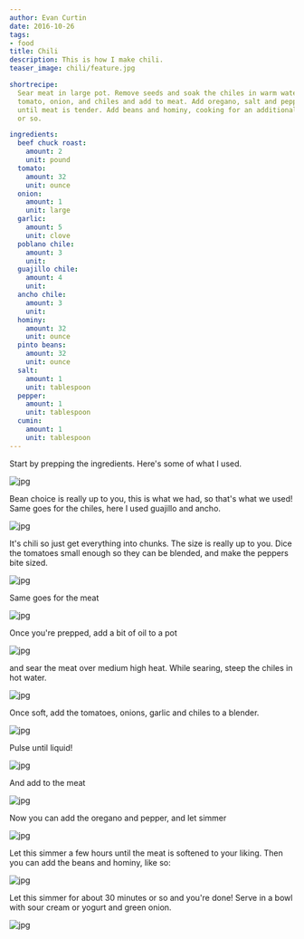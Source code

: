 ```yaml
---
author: Evan Curtin
date: 2016-10-26
tags:
- food
title: Chili
description: This is how I make chili.
teaser_image: chili/feature.jpg

shortrecipe:
  Sear meat in large pot. Remove seeds and soak the chiles in warm water. Blend
  tomato, onion, and chiles and add to meat. Add oregano, salt and pepper and cook 
  until meat is tender. Add beans and hominy, cooking for an additional half hour
  or so. 

ingredients:
  beef chuck roast:
    amount: 2
    unit: pound
  tomato:
    amount: 32
    unit: ounce
  onion:
    amount: 1
    unit: large
  garlic:
    amount: 5
    unit: clove
  poblano chile:
    amount: 3
    unit:
  guajillo chile:
    amount: 4
    unit:   
  ancho chile:
    amount: 3
    unit: 
  hominy:
    amount: 32
    unit: ounce
  pinto beans:
    amount: 32
    unit: ounce
  salt:
    amount: 1
    unit: tablespoon
  pepper:
    amount: 1
    unit: tablespoon
  cumin:
    amount: 1 
    unit: tablespoon
---
```



Start by prepping the ingredients. Here's some of what I used.

![jpg](cans.jpg)

Bean choice is really up to you, this is what we had, so that's what 
we used! Same goes for the chiles, here I used guajillo and ancho. 

![jpg](chiles.jpg)

It's chili so just get everything into
chunks. The size is really up to you. Dice the tomatoes
small enough so they can be blended, and make the peppers bite sized. 

![jpg](veggies.jpg)

Same goes for the meat

![jpg](rawmeat.jpg)

Once you're prepped, add a bit of oil to a pot

![jpg](pot.jpg)

and sear the meat over medium high heat. While searing, steep the chiles
in hot water. 

![jpg](steep.jpg)

Once soft, add the tomatoes, onions, garlic and chiles to a blender. 

![jpg](unblended.jpg)

Pulse until liquid!

![jpg](blended.jpg)

And add to the meat

![jpg](pour.jpg)

Now you can add the oregano and pepper, and let simmer

![jpg](simmer.jpg)

Let this simmer a few hours until the meat is softened to your liking. Then you
can add the beans and hominy, like so:

![jpg](inpot.jpg)

Let this simmer for about 30 minutes or so and you're done! Serve in a bowl with
sour cream or yogurt and green onion. 

![jpg](chili.jpg)
